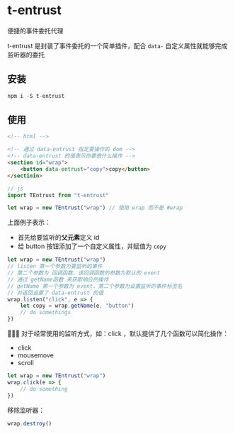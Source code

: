 # t-entrust

便捷的事件委托代理

t-entrust 是封装了事件委托的一个简单插件，配合 `data-` 自定义属性就能够完成监听器的委托

## 安装

```js
npm i -S t-entrust
```

## 使用

```html
<!-- html -->

<!-- 通过 data-entrust 指定要操作的 dom -->
<!-- data-entrust 的值表示你要做什么操作 -->
<section id="wrap">
	<button data-entrust="copy">copy</button>
</sectioin>
```

```js
// js
import TEntrust from "t-entrust"

let wrap = new TEntrust("wrap") // 使用 wrap 而不是 #wrap
```

上面例子表示：

-   首先给要监听的**父元素**定义 id
-   给 button 按钮添加了一个自定义属性，并赋值为 `copy`

```js
let wrap = new TEntrust("wrap")
// listen 第一个参数为要监听的事件
// 第二个参数为 回调函数，该回调函数的参数为默认的 event
// 通过 getName函数 来获取响应的操作
// getName 第一个参数为 event，第二个参数为设置监听的事件标签名
// 并返回设置了 data-entrust 的值
wrap.listen("click", e => {
	let copy = wrap.getName(e, "button")
	// do somethings
})
```

 对于经常使用的监听方式，如：click ，默认提供了几个函数可以简化操作：

-   click
-   mousemove
-   scroll

```js
let wrap = new TEntrust("wrap")
wrap.click(e => {
	// do something
})
```

移除监听器：

```js
wrap.destroy()
```
